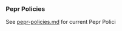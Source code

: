 ### Pepr Policies
See [pepr-policies.md](../../../docs/configuration/pepr-policies.md) for current Pepr Polici